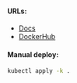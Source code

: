 #### URLs:
- [Docs](https://k6.io/docs/)
- [DockerHub](https://hub.docker.com/r/grafana/k6)

#### Manual deploy:
```bash
kubectl apply -k .
```
